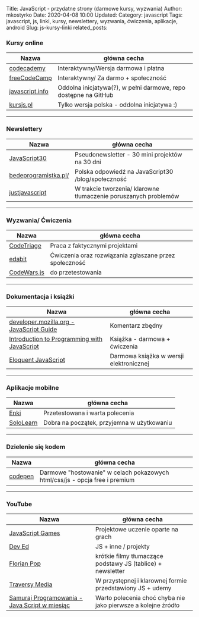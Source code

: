 Title: JavaScript - przydatne strony (darmowe kursy, wyzwania)
Author: mkostyrko
Date: 2020-04-08 10:00
Updated:
Category: javascript
Tags: javascript, js, linki, kursy, newslettery, wyzwania, ćwiczenia, aplikacje, android
Slug: js-kursy-linki
related_posts: 


### Kursy online

| Nazwa | główna cecha
|---|---|
| [codecademy](https://www.codecademy.com/learn/introduction-to-javascript) | Interaktywny/Wersja darmowa i płatna |
| [freeCodeCamp](https://www.freecodecamp.org/learn) | Interaktywny/ Za darmo + społeczność |
| [javascript.info](https://javascript.info/) | Oddolna inicjatywa(?), w pełni darmowe, repo dostępne na GitHub |
| [kursjs.pl](http://kursjs.pl/index.php) | Tylko wersja polska - oddolna inicjatywa :) |

---

### Newslettery

| Nazwa | główna cecha
|---|---|
|[JavaScript30](https://javascript30.com/) | Pseudonewsletter - 30 mini projektów na 30 dni |
|[bedeprogramistka.pl/](https://bedeprogramistka.pl/wyzwanie-javascript30/) | Polska odpowiedź na JavaScript30 /blog/społeczność|
| [justjavascript](https://justjavascript.com/) | W trakcie tworzenia/ klarowne tłumaczenie poruszanych problemów |

---

### Wyzwania/ Ćwiczenia

| Nazwa | główna cecha
|---|---|
| [CodeTriage](https://www.codetriage.com/) | Praca z faktycznymi projektami |
| [edabit](https://edabit.com/) | Ćwiczenia oraz rozwiązania zgłaszane przez społeczność |
| [CodeWars.js](codewars.js)| do przetestowania|



---

### Dokumentacja i książki

| Nazwa | główna cecha
|---|---|
| [developer.mozilla.org - JavaScript Guide](https://developer.mozilla.org/en-US/docs/Web/JavaScript/Guide) | Komentarz zbędny |
| [Introduction to Programming with JavaScript](https://launchschool.com/books/javascript) | Książka - darmowa + ćwiczenia |
|[Eloquent JavaScript](https://eloquentjavascript.net/)| Darmowa książka w wersji elektronicznej|

---

### Aplikacje mobilne

| Nazwa | główna cecha 
|---|---|
| [Enki](https://play.google.com/store/apps/details?id=com.enki.insights&hl=en) | Przetestowana i warta polecenia |
| [SoloLearn](https://play.google.com/store/apps/details?id=com.sololearn.javascript&hl=en) | Dobra na początek, przyjemna w użytkowaniu |

---

### Dzielenie się kodem

| Nazwa | główna cecha 
|---|---|
|[codepen](https://codepen.io/) | Darmowe "hostowanie" w celach pokazowych html/css/js - opcja free i premium|

---

### YouTube

| Nazwa | główna cecha
|---|---|
|[JavaScript Games](http://www.aniakubow.com/) | Projektowe uczenie oparte na grach |
| [Dev Ed](https://www.youtube.com/channel/UClb90NQQcskPUGDIXsQEz5Q) | JS + inne / projekty |
| [Florian Pop](https://www.youtube.com/channel/UCeU-1X402kT-JlLdAitxSMA) | krótkie filmy tłumaczące podstawy JS (tablice) + newsletter|
|[Traversy Media](https://www.youtube.com/channel/UC29ju8bIPH5as8OGnQzwJyA) | W przystępnej i klarownej formie przedstawiony JS + udemy |
|[Samuraj Programowania - Java Script w miesiąc](https://www.youtube.com/watch?v=JFDScHg6Dws&list=PLTs20Q-BTEMPRSzhrlAuu7yus1BuOLVrS)| Warto polecenia choć chyba nie jako pierwsze a kolejne źródło|



